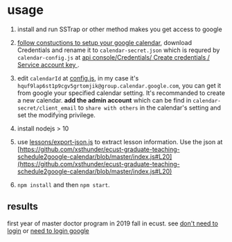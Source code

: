 # usage 

1. install and run SSTrap or other method makes you get access to google

2. [follow constuctions to setup your google calendar](https://github.com/yuhong90/node-google-calendar/wiki#preparations-needed), download Credentials and rename it to `calendar-secret.json` which is requred by `calendar-config.js` at [api console/Credentials/ Create credentials / Service account key ](https://console.developers.google.com/apis/dashboard).

3. edit `calendarId` at [config.js](config.js), in my case it's `hquf9lap6st1p9cgv5grtomjik@group.calendar.google.com`, you can get it from google your specified calendar setting. It's recommanded to create a new calendar. **add the admin account** which can be find in `calendar-secret/client_email` to `share with others` in the calendar's setting and set the modifying privilege.

4. install nodejs > 10

5. use [lessons/export-json.js](lessons/export-json.js) to extract lesson information. Use the json at [https://github.com/xsthunder/ecust-graduate-teaching-schedule2google-calendar/blob/master/index.js#L20](https://github.com/xsthunder/ecust-graduate-teaching-schedule2google-calendar/blob/master/index.js#L20)

6. `npm install` and then `npm start`.


## results
first year of master doctor program in 2019 fall in ecust. see
[don't need to login](https://calendar.google.com/calendar/embed?src=hquf9lap6st1p9cgv5grtomjik%40group.calendar.google.com&ctz=Asia%2FShanghai) or [need to login google](https://calendar.google.com/calendar?cid=aHF1ZjlsYXA2c3QxcDljZ3Y1Z3J0b21qaWtAZ3JvdXAuY2FsZW5kYXIuZ29vZ2xlLmNvbQ)
